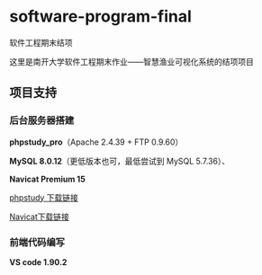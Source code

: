 # software-program-final
软件工程期末结项

这里是南开大学软件工程期末作业——智慧渔业可视化系统的结项项目

## 项目支持
### 后台服务器搭建

**phpstudy_pro**（Apache 2.4.39 + FTP 0.9.60）

**MySQL 8.0.12**（更低版本也可，最低尝试到 MySQL 5.7.36）、

**Navicat Premium 15**

[phpstudy 下载链接](https://www.xp.cn/download.html)

[Navicat下载链接](https://navicat.com.cn/products)

### 前端代码编写

**VS code 1.90.2**
